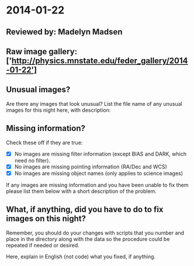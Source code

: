 # 2014-01-22

## Reviewed by:   Madelyn Madsen

## Raw image gallery: ['http://physics.mnstate.edu/feder_gallery/2014-01-22']

## Unusual images?

Are there any images that look unusual? List the file name of any unusual images for this night here, with description:


## Missing information?

Check these off if they are true:

- [x] No images are missing filter information (except BIAS and DARK, which need no filter).
- [x] No images are missing pointing information (RA/Dec and WCS)
- [x] No images are missing object names (only applies to science images)

If any images are missing information and you have been unable to fix them please list
them below with a short description of the problem.



## What, if anything, did you have to do to fix images on this night?

Remember, you should do your changes with scripts that you number and place in the
directory along with the data so the procedure could be repeated if needed or
desired.

Here, explain in English (not code) what you fixed, if anything.
